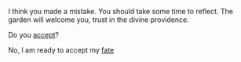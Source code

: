 I think you made a mistake. You should take some time to reflect. The garden will welcome you, trust in the divine providence.

Do you [accept](https://www.youtube.com/watch?v=2u86NS3NtMw)?

No, I am ready to accept my [fate](../marshmellow.md)

